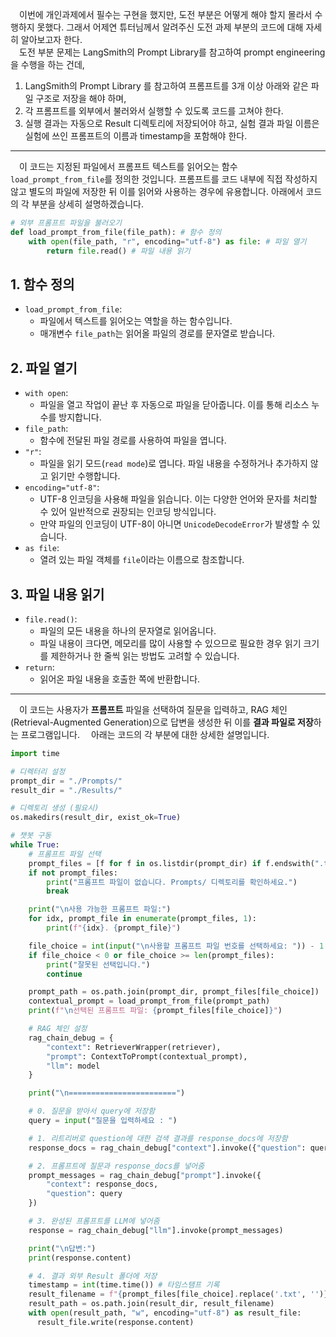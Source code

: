 &emsp;이번에 개인과제에서 필수는 구현을 했지만, 도전 부분은 어떻게 해야 할지 몰라서 수행하지 못했다. 그래서 어제연 튜터님께서 알려주신 도전 과제 부분의 코드에 대해 자세히 알아보고자 한다.   
&emsp;도전 부분 문제는 LangSmith의 Prompt Library를 참고하여 prompt engineering을 수행을 하는 건데,   
1. LangSmith의 Prompt Library 를 참고하여 프롬프트를 3개 이상 아래와 같은 파일 구조로 저장을 해야 하며,   
2. 각 프롬프트를 외부에서 불러와서 실행할 수 있도록 코드를 고쳐야 한다.   
3. 실행 결과는 자동으로 Result 디렉토리에 저장되어야 하고, 실험 결과 파일 이름은 실험에 쓰인 프롬프트의 이름과 timestamp을 포함해야 한다.

---

&emsp;이 코드는 지정된 파일에서 프롬프트 텍스트를 읽어오는 함수 `load_prompt_from_file`를 정의한 것입니다. 프롬프트를 코드 내부에 직접 작성하지 않고 별도의 파일에 저장한 뒤 이를 읽어와 사용하는 경우에 유용합니다. 아래에서 코드의 각 부분을 상세히 설명하겠습니다.

```python
# 외부 프롬프트 파일을 불러오기
def load_prompt_from_file(file_path): # 함수 정의
    with open(file_path, "r", encoding="utf-8") as file: # 파일 열기
        return file.read() # 파일 내용 읽기
```   
## 1. 함수 정의
- `load_prompt_from_file`:   
  - 파일에서 텍스트를 읽어오는 역할을 하는 함수입니다.   
  - 매개변수 `file_path`는 읽어올 파일의 경로를 문자열로 받습니다.   

## 2. 파일 열기   
- `with open`:   
  - 파일을 열고 작업이 끝난 후 자동으로 파일을 닫아줍니다. 이를 통해 리소스 누수를 방지합니다.    
- `file_path`:   
  - 함수에 전달된 파일 경로를 사용하여 파일을 엽니다.   
- `"r"`:   
  - 파일을 읽기 모드(`read mode`)로 엽니다. 파일 내용을 수정하거나 추가하지 않고 읽기만 수행합니다.   
- `encoding="utf-8"`:   
  - UTF-8 인코딩을 사용해 파일을 읽습니다. 이는 다양한 언어와 문자를 처리할 수 있어 일반적으로 권장되는 인코딩 방식입니다.   
  - 만약 파일의 인코딩이 UTF-8이 아니면 `UnicodeDecodeError`가 발생할 수 있습니다.   
- `as file`:   
  - 열려 있는 파일 객체를 `file`이라는 이름으로 참조합니다.

## 3. 파일 내용 읽기      
- `file.read()`:
  - 파일의 모든 내용을 하나의 문자열로 읽어옵니다.
  - 파일 내용이 크다면, 메모리를 많이 사용할 수 있으므로 필요한 경우 읽기 크기를 제한하거나 한 줄씩 읽는 방법도 고려할 수 있습니다.
- `return`:
  - 읽어온 파일 내용을 호출한 쪽에 반환합니다.   

---

&emsp;이 코드는 사용자가 **프롬프트** 파일을 선택하여 질문을 입력하고, RAG 체인(Retrieval-Augmented Generation)으로 답변을 생성한 뒤 이를 **결과 파일로 저장**하는 프로그램입니다.
&emsp;아래는 코드의 각 부분에 대한 상세한 설명입니다.

```python
import time

# 디렉터리 설정
prompt_dir = "./Prompts/"
result_dir = "./Results/"

# 디렉토리 생성 (필요시)
os.makedirs(result_dir, exist_ok=True)

# 챗봇 구동
while True:
    # 프롬프트 파일 선택
    prompt_files = [f for f in os.listdir(prompt_dir) if f.endswith(".txt")]
    if not prompt_files:
        print("프롬프트 파일이 없습니다. Prompts/ 디렉토리를 확인하세요.")
        break

    print("\n사용 가능한 프롬프트 파일:")
    for idx, prompt_file in enumerate(prompt_files, 1):
        print(f"{idx}. {prompt_file}")

    file_choice = int(input("\n사용할 프롬프트 파일 번호를 선택하세요: ")) - 1
    if file_choice < 0 or file_choice >= len(prompt_files):
        print("잘못된 선택입니다.")
        continue

    prompt_path = os.path.join(prompt_dir, prompt_files[file_choice])
    contextual_prompt = load_prompt_from_file(prompt_path)
    print(f"\n선택된 프롬프트 파일: {prompt_files[file_choice]}")

    # RAG 체인 설정
    rag_chain_debug = {
        "context": RetrieverWrapper(retriever),
        "prompt": ContextToPrompt(contextual_prompt),
        "llm": model
    }

    print("\n========================")

    # 0. 질문을 받아서 query에 저장함
    query = input("질문을 입력하세요 : ")

    # 1. 리트리버로 question에 대한 검색 결과를 response_docs에 저장함
    response_docs = rag_chain_debug["context"].invoke({"question": query})

    # 2. 프롬프트에 질문과 response_docs를 넣어줌
    prompt_messages = rag_chain_debug["prompt"].invoke({
        "context": response_docs,
        "question": query
    })

    # 3. 완성된 프롬프트를 LLM에 넣어줌
    response = rag_chain_debug["llm"].invoke(prompt_messages)

    print("\n답변:")
    print(response.content)

    # 4. 결과 외부 Result 폴더에 저장
    timestamp = int(time.time()) # 타임스탬프 기록
    result_filename = f"{prompt_files[file_choice].replace('.txt', '')}_result_{timestamp}.txt"
    result_path = os.path.join(result_dir, result_filename)
    with open(result_path, "w", encoding="utf-8") as result_file:
      result_file.write(response.content)
```